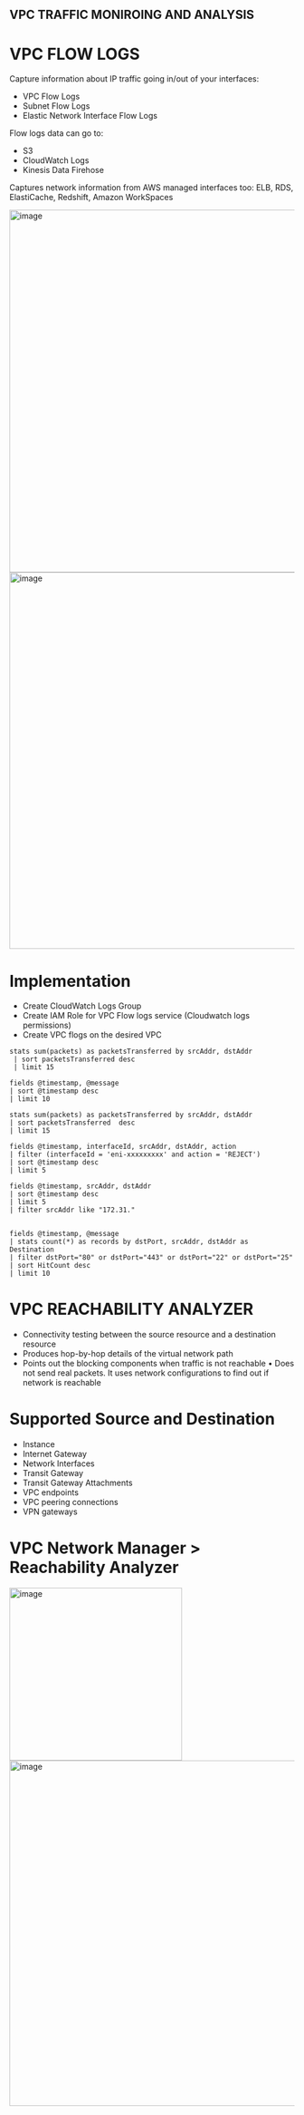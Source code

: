 ## VPC TRAFFIC MONIROING AND ANALYSIS

# VPC FLOW LOGS
Capture information about IP traffic going in/out of your interfaces:
* VPC Flow Logs
* Subnet Flow Logs
* Elastic Network Interface Flow Logs

Flow logs data can go to:
* S3
* CloudWatch Logs
* Kinesis Data Firehose

Captures network information from AWS managed interfaces too: ELB, RDS, ElastiCache, Redshift, Amazon WorkSpaces

<img width="640" alt="image" src="https://github.com/user-attachments/assets/95919268-3619-45c7-a67f-bf95af154baf" />

<img width="665" alt="image" src="https://github.com/user-attachments/assets/211c9c41-f7fe-4f24-bd3d-d76a087edeba" />

# Implementation

* Create CloudWatch Logs Group
* Create IAM Role for VPC Flow logs service (Cloudwatch logs permissions)
* Create VPC flogs on the desired VPC

```
stats sum(packets) as packetsTransferred by srcAddr, dstAddr
 | sort packetsTransferred desc
 | limit 15

fields @timestamp, @message
| sort @timestamp desc
| limit 10
 
stats sum(packets) as packetsTransferred by srcAddr, dstAddr
| sort packetsTransferred  desc
| limit 15
	
fields @timestamp, interfaceId, srcAddr, dstAddr, action
| filter (interfaceId = 'eni-xxxxxxxxx' and action = 'REJECT')
| sort @timestamp desc
| limit 5

fields @timestamp, srcAddr, dstAddr
| sort @timestamp desc
| limit 5
| filter srcAddr like "172.31."
 
 
fields @timestamp, @message
| stats count(*) as records by dstPort, srcAddr, dstAddr as Destination
| filter dstPort="80" or dstPort="443" or dstPort="22" or dstPort="25"
| sort HitCount desc
| limit 10
```


# VPC REACHABILITY ANALYZER

* Connectivity testing between the source resource and a destination resource
* Produces hop-by-hop details of the virtual network path
* Points out the blocking components when traffic is not reachable
• Does not send real packets. It uses network configurations to find out if network is reachable

# Supported Source and Destination

* Instance
* Internet Gateway
* Network Interfaces
* Transit Gateway
* Transit Gateway Attachments
* VPC endpoints
* VPC peering connections
* VPN gateways

# VPC Network Manager > Reachability Analyzer

<img width="305" alt="image" src="https://github.com/user-attachments/assets/335a13b5-5eec-4e3c-ac32-0673471da32a" />

<img width="610" alt="image" src="https://github.com/user-attachments/assets/c3d1078c-ce70-4af8-b9cb-05660f8ebaa9" />




